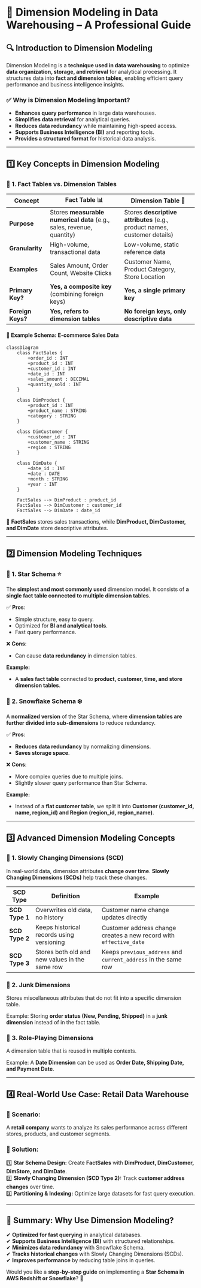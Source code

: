 # **🏢 Dimension Modeling in Data Warehousing – A Professional Guide**

## **🔍 Introduction to Dimension Modeling**

Dimension Modeling is a **technique used in data warehousing** to optimize **data organization, storage, and retrieval** for analytical processing. It structures data into **fact and dimension tables**, enabling efficient query performance and business intelligence insights.

### **✅ Why is Dimension Modeling Important?**

- **Enhances query performance** in large data warehouses.
- **Simplifies data retrieval** for analytical queries.
- **Reduces data redundancy** while maintaining high-speed access.
- **Supports Business Intelligence (BI)** and reporting tools.
- **Provides a structured format** for historical data analysis.

---

## **1️⃣ Key Concepts in Dimension Modeling**

### **📌 1. Fact Tables vs. Dimension Tables**

| **Concept**       | **Fact Table 📊**                                                     | **Dimension Table 📂**                                                    |
| ----------------- | --------------------------------------------------------------------- | ------------------------------------------------------------------------- |
| **Purpose**       | Stores **measurable numerical data** (e.g., sales, revenue, quantity) | Stores **descriptive attributes** (e.g., product names, customer details) |
| **Granularity**   | High-volume, transactional data                                       | Low-volume, static reference data                                         |
| **Examples**      | Sales Amount, Order Count, Website Clicks                             | Customer Name, Product Category, Store Location                           |
| **Primary Key?**  | **Yes, a composite key** (combining foreign keys)                     | **Yes, a single primary key**                                             |
| **Foreign Keys?** | **Yes, refers to dimension tables**                                   | **No foreign keys, only descriptive data**                                |

#### **📌 Example Schema: E-commerce Sales Data**

```mermaid
classDiagram
    class FactSales {
        +order_id : INT
        +product_id : INT
        +customer_id : INT
        +date_id : INT
        +sales_amount : DECIMAL
        +quantity_sold : INT
    }

    class DimProduct {
        +product_id : INT
        +product_name : STRING
        +category : STRING
    }

    class DimCustomer {
        +customer_id : INT
        +customer_name : STRING
        +region : STRING
    }

    class DimDate {
        +date_id : INT
        +date : DATE
        +month : STRING
        +year : INT
    }

    FactSales --> DimProduct : product_id
    FactSales --> DimCustomer : customer_id
    FactSales --> DimDate : date_id
```

📌 **FactSales** stores sales transactions, while **DimProduct, DimCustomer, and DimDate** store descriptive attributes.

---

## **2️⃣ Dimension Modeling Techniques**

### **📌 1. Star Schema ⭐**

The **simplest and most commonly used** dimension model. It consists of **a single fact table connected to multiple dimension tables**.

✅ **Pros**:

- Simple structure, easy to query.
- Optimized for **BI and analytical tools**.
- Fast query performance.

❌ **Cons**:

- Can cause **data redundancy** in dimension tables.

**Example:**

- A **sales fact table** connected to **product, customer, time, and store dimension tables**.

### **📌 2. Snowflake Schema ❄️**

A **normalized version** of the Star Schema, where **dimension tables are further divided into sub-dimensions** to reduce redundancy.

✅ **Pros**:

- **Reduces data redundancy** by normalizing dimensions.
- **Saves storage space**.

❌ **Cons**:

- More complex queries due to multiple joins.
- Slightly slower query performance than Star Schema.

**Example:**

- Instead of a **flat customer table**, we split it into **Customer (customer_id, name, region_id) and Region (region_id, region_name)**.

---

## **3️⃣ Advanced Dimension Modeling Concepts**

### **📌 1. Slowly Changing Dimensions (SCD)**

In real-world data, dimension attributes **change over time**. **Slowly Changing Dimensions (SCDs)** help track these changes.

| **SCD Type**   | **Definition**                                 | **Example**                                                        |
| -------------- | ---------------------------------------------- | ------------------------------------------------------------------ |
| **SCD Type 1** | Overwrites old data, no history                | Customer name change updates directly                              |
| **SCD Type 2** | Keeps historical records using versioning      | Customer address change creates a new record with `effective_date` |
| **SCD Type 3** | Stores both old and new values in the same row | Keeps `previous_address` and `current_address` in the same row     |

### **📌 2. Junk Dimensions**

Stores miscellaneous attributes that do not fit into a specific dimension table.

Example: Storing **order status (New, Pending, Shipped)** in a **junk dimension** instead of in the fact table.

### **📌 3. Role-Playing Dimensions**

A dimension table that is reused in multiple contexts.

Example: A **Date Dimension** can be used as **Order Date, Shipping Date, and Payment Date**.

---

## **4️⃣ Real-World Use Case: Retail Data Warehouse**

### **📌 Scenario:**

A **retail company** wants to analyze its sales performance across different stores, products, and customer segments.

### **📌 Solution:**

1️⃣ **Star Schema Design:** Create **FactSales** with **DimProduct, DimCustomer, DimStore, and DimDate**.  
2️⃣ **Slowly Changing Dimension (SCD Type 2):** Track **customer address changes** over time.  
3️⃣ **Partitioning & Indexing:** Optimize large datasets for fast query execution.

---

## **🚀 Summary: Why Use Dimension Modeling?**

✔ **Optimized for fast querying** in analytical databases.  
✔ **Supports Business Intelligence (BI)** with structured relationships.  
✔ **Minimizes data redundancy** with Snowflake Schema.  
✔ **Tracks historical changes** with Slowly Changing Dimensions (SCDs).  
✔ **Improves performance** by reducing table joins in queries.

Would you like a **step-by-step guide** on implementing a **Star Schema in AWS Redshift or Snowflake**? 🚀
